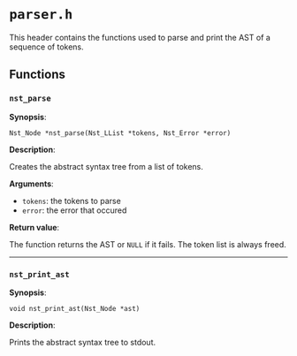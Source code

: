 # `parser.h`

This header contains the functions used to parse and print the AST of a sequence
of tokens.

## Functions

### `nst_parse`

**Synopsis**:

```better-c
Nst_Node *nst_parse(Nst_LList *tokens, Nst_Error *error)
```

**Description**:

Creates the abstract syntax tree from a list of tokens.

**Arguments**:

- `tokens`: the tokens to parse
- `error`: the error that occured

**Return value**:

The function returns the AST or `NULL` if it fails. The token list is always
freed.

---

### `nst_print_ast`

**Synopsis**:

```better-c
void nst_print_ast(Nst_Node *ast)
```

**Description**:

Prints the abstract syntax tree to stdout.
